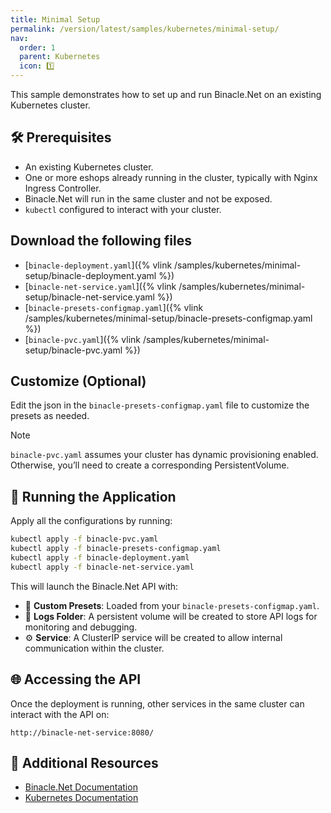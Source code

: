 ```yaml
---
title: Minimal Setup
permalink: /version/latest/samples/kubernetes/minimal-setup/
nav:
  order: 1
  parent: Kubernetes
  icon: 1️⃣
---
```


This sample demonstrates how to set up and run Binacle.Net on an existing Kubernetes cluster.

## 🛠️ Prerequisites
- An existing Kubernetes cluster.
- One or more eshops already running in the cluster, typically with Nginx Ingress Controller.
- Binacle.Net will run in the same cluster and not be exposed.
- `kubectl` configured to interact with your cluster.


## Download the following files
- [`binacle-deployment.yaml`]({% vlink /samples/kubernetes/minimal-setup/binacle-deployment.yaml %})
- [`binacle-net-service.yaml`]({% vlink /samples/kubernetes/minimal-setup/binacle-net-service.yaml %})
- [`binacle-presets-configmap.yaml`]({% vlink /samples/kubernetes/minimal-setup/binacle-presets-configmap.yaml %})
- [`binacle-pvc.yaml`]({% vlink /samples/kubernetes/minimal-setup/binacle-pvc.yaml %})


## Customize (Optional)
Edit the json in the `binacle-presets-configmap.yaml` file to customize the presets as needed.

> [!Note]
> `binacle-pvc.yaml` assumes your cluster has dynamic provisioning enabled.
> Otherwise, you’ll need to create a corresponding PersistentVolume.


## 🚀 Running the Application
Apply all the configurations by running:
```bash
kubectl apply -f binacle-pvc.yaml
kubectl apply -f binacle-presets-configmap.yaml
kubectl apply -f binacle-deployment.yaml
kubectl apply -f binacle-net-service.yaml
```

This will launch the Binacle.Net API with:
- 📖 **Custom Presets**: Loaded from your `binacle-presets-configmap.yaml`.
- 📂 **Logs Folder**: A persistent volume will be created to store API logs for monitoring and debugging.
- ⚙️ **Service**: A ClusterIP service will be created to allow internal communication within the cluster.

## 🌐 Accessing the API
Once the deployment is running, other services in the same cluster can interact with the API on:
```text
http://binacle-net-service:8080/
```


## 📄 Additional Resources
- [Binacle.Net Documentation](https://docs.binacle.net/)
- [Kubernetes Documentation](https://kubernetes.io/docs/home/)
